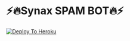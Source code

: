 

# ⚡🔥Synax SPAM BOT🔥⚡

[![Deploy To Heroku](https://www.herokucdn.com/deploy/button.svg)](https://heroku.com/deploy) 
